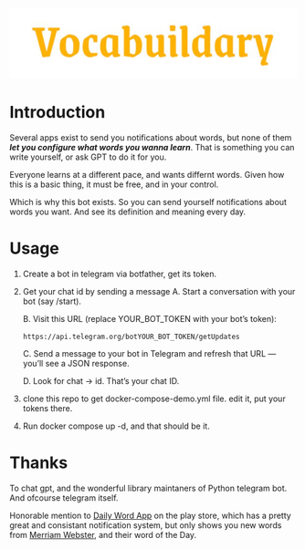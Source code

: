 
![](logo.jpg)
# Introduction

Several apps exist to send you notifications about words, but none of them _**let you configure what words you wanna learn**_. That is something you can write yourself, or ask GPT to do it for you. 

Everyone learns at a different pace, and wants differnt words. Given how this is a basic thing, it must be free, and in your control. 

Which is why this bot exists. So you can send yourself notifications about words you want. And see its definition and meaning every day. 

# Usage

1. Create a bot in telegram via botfather, get its token. 
2. Get your chat id by sending a message 
    A. Start a conversation with your bot (say /start).

    B. Visit this URL (replace YOUR_BOT_TOKEN with your bot’s token):
    ```
    https://api.telegram.org/botYOUR_BOT_TOKEN/getUpdates
    ```
    C. Send a message to your bot in Telegram and refresh that URL — you’ll see a JSON response.

    D. Look for chat → id. That’s your chat ID.

3. clone this repo to get docker-compose-demo.yml file. edit it, put your tokens there. 
4. Run docker compose up -d, and that should be it. 


# Thanks
To chat gpt, and the wonderful library maintaners of Python telegram bot. And ofcourse telegram itself.

Honorable mention to [Daily Word App](https://play.google.com/store/apps/details?id=com.pramod.dailyword&hl=en_IN) on the play store, which has a pretty great and consistant notification system, but only shows you new words from [Merriam Webster](https://www.merriam-webster.com/), and their word of the Day.